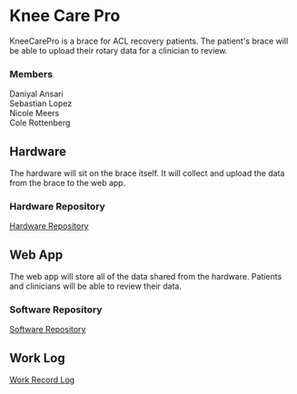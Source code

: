 # Knee Care Pro
KneeCarePro is a brace for ACL recovery patients. The patient's brace will be able to upload their rotary data for a clinician to review.

### Members
Daniyal Ansari\
Sebastian Lopez\
Nicole Meers\
Cole Rottenberg

## Hardware
The hardware will sit on the brace itself. It will collect and upload the data from the brace to the web app.

### Hardware Repository
[Hardware Repository](https://github.com/KneeKarePro/hw-system.git)

## Web App
The web app will store all of the data shared from the hardware. Patients and clinicians will be able to review their data.

### Software Repository
[Software Repository](https://github.com/KneeKarePro/WebApp.git)


## Work Log
[Work Record Log](https://kneekarepro.blogspot.com/)




<!--

**Here are some ideas to get you started:**

🙋‍♀️ A short introduction - what is your organization all about?
🌈 Contribution guidelines - how can the community get involved?
👩‍💻 Useful resources - where can the community find your docs? Is there anything else the community should know?
🍿 Fun facts - what does your team eat for breakfast?
🧙 Remember, you can do mighty things with the power of [Markdown](https://docs.github.com/github/writing-on-github/getting-started-with-writing-and-formatting-on-github/basic-writing-and-formatting-syntax)
-->

